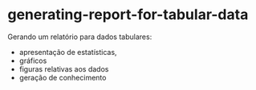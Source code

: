 # generating-report-for-tabular-data

Gerando um relatório para dados tabulares:
- apresentação de estatísticas,
- gráficos
- figuras relativas aos dados
- geração de conhecimento
